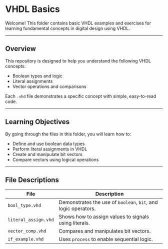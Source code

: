# VHDL Basics

Welcome! This folder contains basic VHDL examples and exercises for learning fundamental concepts in digital design using VHDL.

---

## Overview

This repository is designed to help you understand the following VHDL concepts:

- Boolean types and logic
- Literal assignments
- Vector operations and comparisons

Each `.vhd` file demonstrates a specific concept with simple, easy-to-read code.

---

## Learning Objectives

By going through the files in this folder, you will learn how to:

- Define and use boolean data types
- Perform literal assignments in VHDL
- Create and manipulate bit vectors
- Compare vectors using logical operations

---

## File Descriptions

| File                | Description                                                    |
|---------------------|--------------------------------------------------------------  |
| `bool_type.vhd`     | Demonstrates the use of `boolean`, `bit`, and logic operators. |
| `literal_assign.vhd`| Shows how to assign values to signals using literals.          |
| `vector_comp.vhd`   | Compares and manipulates bit vectors.                          |
| `if_example.vhd`    | Uses `process` to enable sequential logic.                       |
